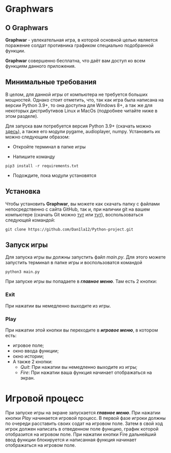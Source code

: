 # **Graphwars**
## О **Graphwars**
**Graphwar** - увлекательная игра, в которой основной целью 
является поражение солдат противника графиком специально 
подобранной функции.

**Graphwar** совершенно бесплатна, что 
даёт вам доступ ко всем функциям данного приложения.


## Минимальные требования

В целом, для данной игры от компьютера не требуется 
больших мощностей. Однако стоит отметить, что, так как 
игра была написана на версии Python 3.9+, то она доступна 
для Windows 8+, а так же для некоторых дистрибутивов 
Linux и MacOs (подробнее читайте ниже в этом разделе).

Для запуска вам потребуется версия Python 3.9+ 
(скачать можно [здесь](https://www.python.org/downloads/)), а также его модули pygame, 
audioplayer, numpy. Установить их можно следующим образом:


* Откройте терминал в папке игры

* Напишите команду 

```
pip3 install -r requirements.txt
```
* Подождите, пока модули установятся


## Установка

Чтобы установить **Graphwar**, вы можете как скачать папку 
с файлами непосредственно с сайта GitHub, так и, 
при наличии git на вашем компьютере 
(скачать Git можно [тут](https://git-scm.com/downloads) 
или [тут](https://gitforwindows.org/)), воспользоваться 
следующей командой:

```
git clone https://github.com/Dan1la12/Python-project.git
```

## Запуск игры
Для запуска игры вы должны запустить файл *main.py*. 
Для этого можете запустить терминал в папке игры 
и воспользоватся командой
```
python3 main.py
```
При запуске игры вы попадаете в ***главное меню***. 
Там есть 2 кнопки:

### Exit
При нажатии вы немедленно выходите из игры.

### Play
При нажатии этой кнопки вы переходите в ***игровое меню***, 
в котором есть: 
- игровое поле;
- окно ввода функции;
- окно истории;
- А также 2 кнопки: 
  - *Quit*:
    При нажатии вы немедленно выходите из игры;
  - *Fire*:
  При нажатии ваша функция начинает отображаться на экран.


# Игровой процесс
При запуске игры на экране запускается ***главное меню***.
При нажатии кнопки *Play* начинается игровой процесс. 
В первой фазе игроки должны по очереди расставить своих содат на игровом 
поле. Затем в свой ход игрок должен написать в отведенном 
поле функцию, график которой отобразится на игровом поле. 
При нажатии кнопки Fire дальнейший ввод функции блокируется
и написанная функция начинает отображаться на игровом поле.

